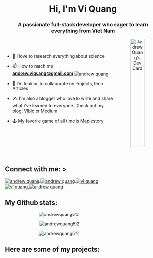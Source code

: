 <h1 align="center">Hi, I'm Vi Quang </h1>
<h3 align="center">A passionate full-stack developer who eager to learn everything from Viet Nam</h3>
<div align="center">
  <a href="https://app.daily.dev/andrewquang0512"><img src="https://api.daily.dev/devcards/v2/olI1JDpDahlK1qxmTV8Qv.png?type=default&r=kgg" width="30%" align="right" alt="AndrewQuang's Dev Card"/></a>
</div>
<br>

<br>
<p>
  
-  🌱 I love to research everything about science

-  📫 How to reach me **andrew.viquang@gmail.com** <img align="center" src="https://img.shields.io/badge/Gmail-D14836?style=for-the-badge&logo=gmail&logoColor=white" alt="andrew quang" />

-  👯 I’m looking to collaborate on Projects,Tech Articles 

- ✍ I'm also a blogger who love to write and share what i've learned to everyone. Check out my blog: [Viblo](https://viblo.asia/u/viquang) or [Medium](https://medium.com/@andrew.viquang)

- 🕹 My favorite game of all time is Maplestory
  
</p>
<br>
<br>
<br>
<br>
<br>
<h2 align="left">Connect with me: ></h2>

<p align="left">
<a href="https://medium.com/@andrew.viquang" target="blank">
  <img align="center" src="https://img.shields.io/badge/Medium-12100E?style=for-the-badge&logo=medium&logoColor=white" alt="andrew quang" />
</a>
<a href="https://linkedin.com/in/andrew quang" target="blank">
  <img align="center" src="https://img.shields.io/badge/LinkedIn-0077B5?style=for-the-badge&logo=linkedin&logoColor=white" alt="andrew quang" />
</a>
<a href="https://fb.com/vi.quang512" target="blank">
  <img align="center" src="https://img.shields.io/badge/Facebook-1877F2?style=for-the-badge&logo=facebook&logoColor=white" alt="vĩ quang" />
</a>
<a href="https://github.com/andrewquang512/" target="blank">
  <img align="center" src="https://img.shields.io/badge/GitHub-100000?style=for-the-badge&logo=github&logoColor=white" alt="vĩ quang" />
</a>
<a href="https://www.hackerrank.com/andrew_viquang" target="blank">
  <img align="center" src="https://img.shields.io/badge/-Hackerrank-2EC866?style=for-the-badge&logo=HackerRank&logoColor=white" alt="andrew quang" />
</a>
</p>



<h2 align="left">My Github stats:</h3>
<p align="center"><img src="https://github-readme-stats.vercel.app/api/top-langs?username=andrewquang512&show_icons=true&locale=en&layout=compact" alt="andrewquang512" /></p>

<p align="center">&nbsp;<img src="https://github-readme-stats.vercel.app/api?username=andrewquang512&show_icons=true&locale=en" alt="andrewquang512" /></p>

<p align="center"><img src="https://github-readme-streak-stats.herokuapp.com/?user=andrewquang512&" alt="andrewquang512" /></p>

<h2 align="left">Here are some of my projects: </h2>

